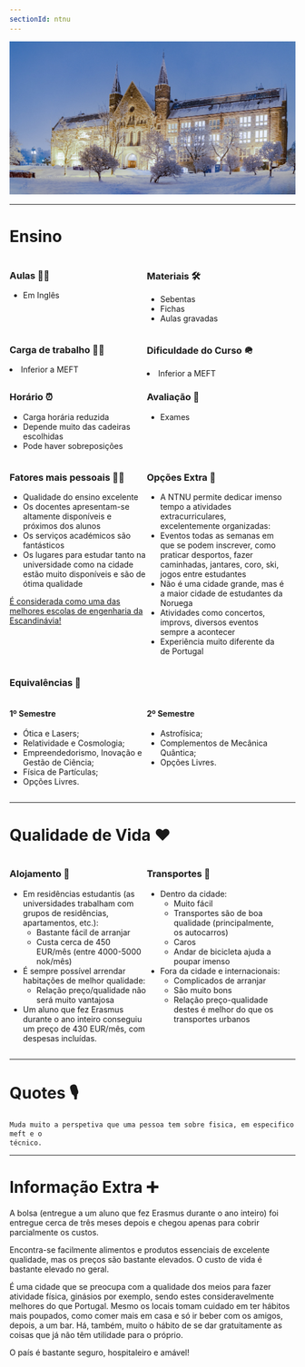 ```yaml
---
sectionId: ntnu
---
```


<img src="images/ntnu.jpg" alt="NTNU" class="rounded-image">

---

# Ensino

<div style="display: flex;">
        <div style="flex-basis: 48%;">
            <h3>Aulas 👩‍🏫</h3>
            <ul>
                <li>Em Inglês</li>
            </ul>
        </div>
        <div style="flex-basis: 48%;">
            <h3>Materiais 🛠️</h3>
            <ul>
                <li>Sebentas</li>
                <li>Fichas</li>
                <li>Aulas gravadas</li>
            </ul>
        </div>
    </div>

<div style="display: flex;">
    <div style="flex-basis: 48%;">
        <h3>Carga de trabalho 😮‍💨</h3>
        <li>Inferior a MEFT</li>
    </div>
    <div style="flex-basis: 48%;">
        <h3>Dificuldade do Curso 🪖</h3>
        <li>Inferior a MEFT</li>
    </div>
</div>

<div style="display: flex;">
    <div style="flex-basis: 48%;">
        <h3>Horário ⏰</h3>
        <ul>
            <li>Carga horária reduzida</li>
            <li>Depende muito das cadeiras escolhidas</li>
            <li>Pode haver sobreposições</li>
        </ul>
    </div>
    <div style="flex-basis: 48%;">
        <h3>Avaliação 📝</h3>
        <ul>
            <li>Exames</li>
        </ul>
    </div>
</div>

<div style="display: flex;">
        <div style="flex-basis: 48%;">
            <h3>Fatores mais pessoais 🙍‍♂️</h3>
            <ul>
                <li>Qualidade do ensino excelente</li>
                <li>Os docentes apresentam-se altamente disponíveis e próximos dos alunos</li>
                <li>Os serviços académicos são fantásticos</li>
                <li>Os lugares para estudar tanto na universidade como na cidade estão muito disponíveis e são de ótima qualidade</li>
            </ul>
            <u>É considerada como uma das melhores escolas de engenharia da Escandinávia!</u>
        </div>
        <div style="flex-basis: 48%;">
        <h3>Opções Extra 🏅</h3>
        <ul>
            <li>A NTNU permite dedicar imenso tempo a atividades extracurriculares, excelentemente organizadas:</li>
            <li>Eventos todas as semanas em que se podem inscrever, como praticar desportos, fazer caminhadas, jantares, coro, ski, jogos entre estudantes</li>
            <li>Não é uma cidade grande, mas é a maior cidade de estudantes da Noruega</li>
            <li>Atividades como concertos, improvs, diversos eventos sempre a acontecer</li>
            <li>Experiência muito diferente da de Portugal</li>
        </ul>
    </div>
</div>

### Equivalências 📜

<div style="display: flex;">
        <div style="flex-basis: 48%;">
            <h4>1º Semestre</h4>
            <ul>
                <li>Ótica e Lasers;</li>
                <li>Relatividade e Cosmologia;</li>
                <li>Empreendedorismo, Inovação e Gestão de Ciência;</li>
                <li>Física de Partículas;</li>
                <li>Opções Livres.</li>
            </ul>
        </div>
        <div style="flex-basis: 48%;">
            <h4>2º Semestre</h4>
            <ul>
                <li>Astrofísica;</li>
                <li>Complementos de Mecânica Quântica;</li>
                <li>Opções Livres.</li>
            </ul>
        </div>
    </div>
</div>

---

# Qualidade de Vida ❤️

<div style="display: flex;">
    <div style="flex-basis: 48%;">
        <h3>Alojamento 🏡</h3>
        <ul>
            <li>Em residências estudantis (as universidades trabalham com grupos de residências, apartamentos, etc.):
                <ul>
                    <li>Bastante fácil de arranjar</li>
                    <li>Custa cerca de 450 EUR/mês (entre 4000-5000 nok/mês)</li>
                </ul>
            </li>
            <li>É sempre possível arrendar habitações de melhor qualidade:
                <ul>
                    <li>Relação preço/qualidade não será muito vantajosa</li>
                </ul>
            </li>
            <li>Um aluno que fez Erasmus durante o ano inteiro conseguiu um preço de 430 EUR/mês, com despesas incluídas.</li>
        </ul>
    </div>
    <div style="flex-basis: 48%;">
        <h3>Transportes 🚌</h3>
        <ul>
            <li>Dentro da cidade:
                <ul>
                    <li>Muito fácil</li>
                    <li>Transportes são de boa qualidade (principalmente, os autocarros)</li>
                    <li>Caros</li>
                    <li>Andar de bicicleta ajuda a poupar imenso</li>
                </ul>
            </li>
            <li>Fora da cidade e internacionais:
                <ul>
                    <li>Complicados de arranjar</li>
                    <li>São muito bons</li>
                    <li>Relação preço-qualidade destes é melhor do que os transportes urbanos</li>
                </ul>
            </li>
        </ul>
    </div>
</div>

---

# Quotes 🎙️

```
Muda muito a perspetiva que uma pessoa tem sobre fisica, em especifico meft e o
técnico.
```

---

# Informação Extra ➕

A bolsa (entregue a um aluno que fez Erasmus durante o ano inteiro) foi entregue cerca de três meses depois e chegou apenas para cobrir parcialmente os custos.

Encontra-se facilmente alimentos e produtos essenciais de excelente qualidade, mas os preços são bastante elevados. O custo de vida é bastante elevado no geral.

É uma cidade que se preocupa com a qualidade dos meios para fazer atividade física, ginásios por exemplo, sendo estes consideravelmente melhores do que Portugal. Mesmo os locais tomam cuidado em ter hábitos mais poupados, como comer mais em casa e só ir beber com os amigos, depois, a um bar. Há, também, muito o hábito de se dar gratuitamente as coisas que já não têm utilidade para o próprio.

O país é bastante seguro, hospitaleiro e amável!
